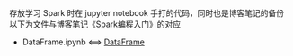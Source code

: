存放学习 Spark 时在 jupyter notebook 手打的代码，同时也是博客笔记的备份
以下为文件与博客笔记《Spark编程入门》的对应

* DataFrame.ipynb <==> [DataFrame](https://smilecli.kirarasmile.cn/index.php/archives/44/)